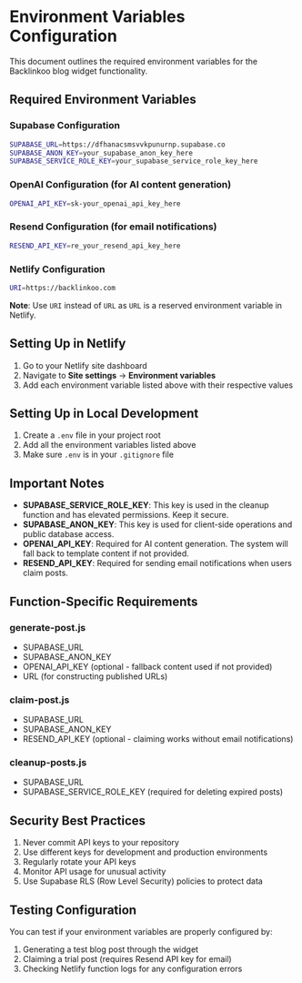 # Environment Variables Configuration

This document outlines the required environment variables for the Backlinkoo blog widget functionality.

## Required Environment Variables

### Supabase Configuration
```bash
SUPABASE_URL=https://dfhanacsmsvvkpunurnp.supabase.co
SUPABASE_ANON_KEY=your_supabase_anon_key_here
SUPABASE_SERVICE_ROLE_KEY=your_supabase_service_role_key_here
```

### OpenAI Configuration (for AI content generation)
```bash
OPENAI_API_KEY=sk-your_openai_api_key_here
```

### Resend Configuration (for email notifications)
```bash
RESEND_API_KEY=re_your_resend_api_key_here
```

### Netlify Configuration
```bash
URI=https://backlinkoo.com
```
**Note**: Use `URI` instead of `URL` as `URL` is a reserved environment variable in Netlify.

## Setting Up in Netlify

1. Go to your Netlify site dashboard
2. Navigate to **Site settings** → **Environment variables**
3. Add each environment variable listed above with their respective values

## Setting Up in Local Development

1. Create a `.env` file in your project root
2. Add all the environment variables listed above
3. Make sure `.env` is in your `.gitignore` file

## Important Notes

- **SUPABASE_SERVICE_ROLE_KEY**: This key is used in the cleanup function and has elevated permissions. Keep it secure.
- **SUPABASE_ANON_KEY**: This key is used for client-side operations and public database access.
- **OPENAI_API_KEY**: Required for AI content generation. The system will fall back to template content if not provided.
- **RESEND_API_KEY**: Required for sending email notifications when users claim posts.

## Function-Specific Requirements

### generate-post.js
- SUPABASE_URL
- SUPABASE_ANON_KEY
- OPENAI_API_KEY (optional - fallback content used if not provided)
- URL (for constructing published URLs)

### claim-post.js
- SUPABASE_URL
- SUPABASE_ANON_KEY
- RESEND_API_KEY (optional - claiming works without email notifications)

### cleanup-posts.js
- SUPABASE_URL
- SUPABASE_SERVICE_ROLE_KEY (required for deleting expired posts)

## Security Best Practices

1. Never commit API keys to your repository
2. Use different keys for development and production environments
3. Regularly rotate your API keys
4. Monitor API usage for unusual activity
5. Use Supabase RLS (Row Level Security) policies to protect data

## Testing Configuration

You can test if your environment variables are properly configured by:

1. Generating a test blog post through the widget
2. Claiming a trial post (requires Resend API key for email)
3. Checking Netlify function logs for any configuration errors
